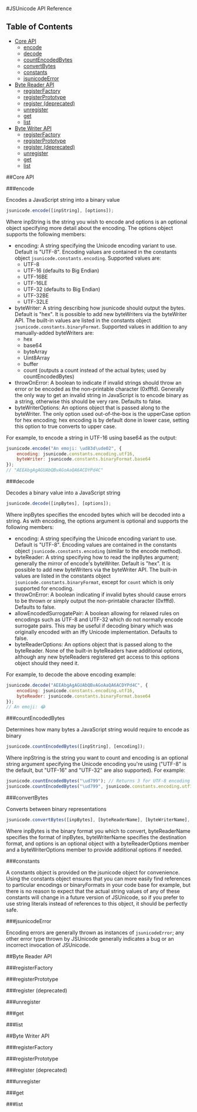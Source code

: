 #JSUnicode API Reference

## Table of Contents

* [Core API](#core)
  * [encode](#encode)
  * [decode](#decode)
  * [countEncodedBytes](#countencodedbytes)
  * [convertBytes](#convertbytes)
  * [constants](#constants)
  * [jsunicodeError](#jsunicodeerror)
* [Byte Reader API](#bytereaderapi)
  * [registerFactory](#reader_registerfactory)
  * [registerPrototype](#reader_registerprototype)
  * [register (deprecated)](#reader_register)
  * [unregister](#reader_unregister)
  * [get](#reader_get)
  * [list](#reader_list)
* [Byte Writer API](#bytewriterapi)
  * [registerFactory](#writer_registerfactory)
  * [registerPrototype](#writer_registerprototype)
  * [register (deprecated)](#writer_register)
  * [unregister](#writer_unregister)
  * [get](#writer_get)
  * [list](#writer_list)

<a name="core"></a>
##Core API

<a name="encode"></a>
###encode

Encodes a JavaScript string into a binary value

```javascript
jsunicode.encode([inpString], [options]);
```
Where inpString is the string you wish to encode and options is an optional object specifying more detail about the encoding. The options object supports the following members:
* encoding: A string specifying the Unicode encoding variant to use. Default is "UTF-8". Encoding values are contained in the constants object `jsunicode.constants.encoding`. Supported values are:
    * UTF-8
    * UTF-16 (defaults to Big Endian)
    * UTF-16BE
    * UTF-16LE
    * UTF-32 (defaults to Big Endian)
    * UTF-32BE
    * UTF-32LE
* byteWriter: A string describing how jsunicode should output the bytes. Default is "hex". It is possible to add new byteWriters via the byteWriter API. The built-in values are listed in the constants object `jsunicode.constants.binaryFormat`. Supported values in addition to any manually-added byteWriters are:
    * hex
    * base64
    * byteArray
    * Uint8Array
    * buffer
    * count (outputs a count instead of the actual bytes; used by countEncodedBytes)
* throwOnError: A boolean to indicate if invalid strings should throw an error or be encoded as the non-printable character (0xfffd). Generally the only way to get an invalid string in JavaScript is to encode binary as a string, otherwise this should be very rare. Defaults to false.
* byteWriterOptions: An options object that is passed along to the byteWriter. The only option used out-of-the-box is the upperCase option for hex encoding; hex encoding is by default done in lower case, setting this option to true converts to upper case.

For example, to encode a string in UTF-16 using base64 as the output:
```javascript
jsunicode.encode("An emoji: \ud83d\ude02", {
    encoding: jsunicode.constants.encoding.utf16,
    byteWriter: jsunicode.constants.binaryFormat.base64
});
// "AEEAbgAgAGUAbQBvAGoAaQA6ACDYPd4C"
```

<a name="decode"></a>
###decode

Decodes a binary value into a JavaScript string

```javascript
jsunicode.decode([inpBytes], [options]);
```
Where inpBytes specifies the encoded bytes which will be decoded into a string. As with encoding, the options argument is optional and supports the following members:
* encoding: A string specifying the Unicode encoding variant to use. Default is "UTF-8". Encoding values are contained in the constants object `jsunicode.constants.encoding` (similar to the encode method).
* byteReader: A string specifying how to read the inpBytes argument; generally the mirror of encode's byteWriter. Default is "hex". It is possible to add new byteWriters via the byteWriter API. The built-in values are listed in the constants object `jsunicode.constants.binaryFormat`, except for `count` which is only supported for encoding.
* throwOnError: A boolean indicating if invalid bytes should cause errors to be thrown or simply output the non-printable character (0xfffd). Defaults to false.
* allowEncodedSurrogatePair: A boolean allowing for relaxed rules on encodings such as UTF-8 and UTF-32 which do not normally encode surrogate pairs. This may be useful if decoding binary which was originally encoded with an iffy Unicode implementation. Defaults to false.
* byteReaderOptions: An options object that is passed along to the byteReader. None of the built-in byteReaders have additional options, although any new byteReaders registered get access to this options object should they need it.

For example, to decode the above encoding example:
```javascript
jsunicode.decode("AEEAbgAgAGUAbQBvAGoAaQA6ACDYPd4C", {
    encoding: jsunicode.constants.encoding.utf16,
    byteReader: jsunicode.constants.binaryFormat.base64
});
// An emoji: 😂
```

<a name="countencodedbytes"></a>
###countEncodedBytes

Determines how many bytes a JavaScript string would require to encode as binary

```javascript
jsunicode.countEncodedBytes([inpString], [encoding]);
```
Where inpString is the string you want to count and encoding is an optional string argument specifying the Unicode encoding you're using ("UTF-8" is the default, but "UTF-16" and "UTF-32" are also supported). For example:
```javascript
jsunicode.countEncodedBytes("\ud799"); // Returns 3 for UTF-8 encoding
jsunicode.countEncodedBytes("\ud799", jsunicode.constants.encoding.utf16); // Returns 2 for UTF-16 encoding
```

<a name="convertbytes"></a>
###convertBytes

Converts between binary representations

```javascript
jsunicode.convertBytes([inpBytes], [byteReaderName], [byteWriterName], [options])
```
Where inpBytes is the binary format you which to convert, byteReaderName specifies the format of inpBytes, byteWriterName specifies the destination format, and options is an optional object with a byteReaderOptions member and a byteWriterOptions member to provide additional options if needed.

<a name="constants"></a>
###constants

A constants object is provided on the jsunicode object for convenience. Using the constants object ensures that you can more easily find references to particular encodings or binaryFormats in your code base for example, but there is no reason to expect that the actual string values of any of these constants will change in a future version of JSUnicode, so if you prefer to use string literals instead of references to this object, it should be perfectly safe.

<a name="jsunicodeerror"></a>
###jsunicodeError

Encoding errors are generally thrown as instances of `jsunicodeError`; any other error type thrown by JSUnicode generally indicates a bug or an incorrect invocation of JSUnicode.

<a name="bytereaderapi"></a>
##Byte Reader API

<a name="reader_registerfactory"></a>
###registerFactory

<a name="reader_registerprototype"></a>
###registerPrototype

<a name="reader_register"></a>
###register (deprecated)

<a name="reader_unregister"></a>
###unregister

<a name="reader_get"></a>
###get

<a name="reader_list"></a>
###list

<a name="bytewriterapi"></a>
##Byte Writer API

<a name="writer_registerfactory"></a>
###registerFactory

<a name="writer_registerprototype"></a>
###registerPrototype

<a name="writer_register"></a>
###register (deprecated)

<a name="writer_unregister"></a>
###unregister

<a name="writer_get"></a>
###get

<a name="writer_list"></a>
###list
